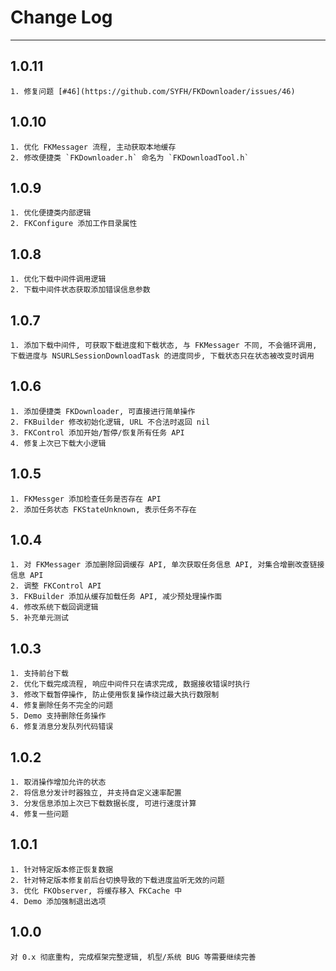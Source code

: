 # Change Log
---
## 1.0.11
    1. 修复问题 [#46](https://github.com/SYFH/FKDownloader/issues/46)

## 1.0.10
    1. 优化 FKMessager 流程, 主动获取本地缓存
    2. 修改便捷类 `FKDownloader.h` 命名为 `FKDownloadTool.h`


## 1.0.9
    1. 优化便捷类内部逻辑
    2. FKConfigure 添加工作目录属性

    
## 1.0.8
    1. 优化下载中间件调用逻辑
    2. 下载中间件状态获取添加错误信息参数

    
## 1.0.7
    1. 添加下载中间件, 可获取下载进度和下载状态, 与 FKMessager 不同, 不会循环调用, 下载进度与 NSURLSessionDownloadTask 的进度同步, 下载状态只在状态被改变时调用

    
## 1.0.6
    1. 添加便捷类 FKDownloader, 可直接进行简单操作
    2. FKBuilder 修改初始化逻辑, URL 不合法时返回 nil
    3. FKControl 添加开始/暂停/恢复所有任务 API
    4. 修复上次已下载大小逻辑

    
## 1.0.5
    1. FKMessger 添加检查任务是否存在 API
    2. 添加任务状态 FKStateUnknown, 表示任务不存在

    
## 1.0.4
    1. 对 FKMessager 添加删除回调缓存 API, 单次获取任务信息 API, 对集合增删改查链接信息 API
    2. 调整 FKControl API
    3. FKBuilder 添加从缓存加载任务 API, 减少预处理操作面
    4. 修改系统下载回调逻辑
    5. 补充单元测试

    
## 1.0.3
    1. 支持前台下载
    2. 优化下载完成流程, 响应中间件只在请求完成, 数据接收错误时执行
    3. 修改下载暂停操作, 防止使用恢复操作绕过最大执行数限制
    4. 修复删除任务不完全的问题
    5. Demo 支持删除任务操作
    6. 修复消息分发队列代码错误

    
## 1.0.2
    1. 取消操作增加允许的状态
    2. 将信息分发计时器独立, 并支持自定义速率配置
    3. 分发信息添加上次已下载数据长度, 可进行速度计算
    4. 修复一些问题

    
## 1.0.1     
    1. 针对特定版本修正恢复数据
    2. 针对特定版本修复前后台切换导致的下载进度监听无效的问题
    3. 优化 FKObserver, 将缓存移入 FKCache 中
    4. Demo 添加强制退出选项

    
## 1.0.0    
    对 0.x 彻底重构, 完成框架完整逻辑, 机型/系统 BUG 等需要继续完善 